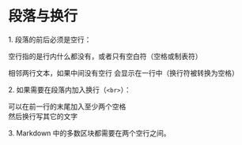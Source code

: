 段落与换行
====

1\. 段落的前后必须是空行：

空行指的是行内什么都没有，或者只有空白符（空格或制表符）

相邻两行文本，如果中间没有空行
会显示在一行中（换行符被转换为空格）

2\. 如果需要在段落内加入换行（`<br>`）：

可以在前一行的末尾加入至少两个空格  
然后换行写其它的文字

3\. Markdown 中的多数区块都需要在两个空行之间。
